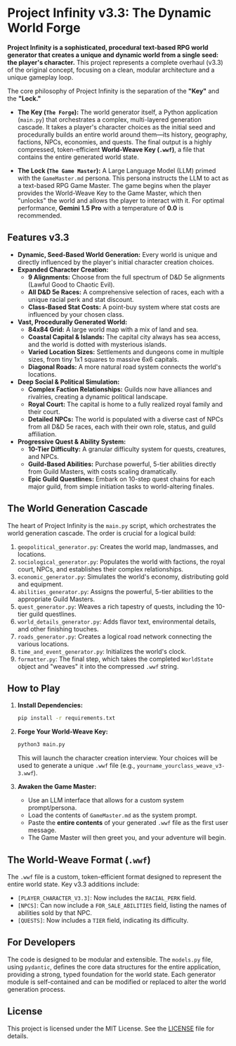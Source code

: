 # Project Infinity v3.3: The Dynamic World Forge

**Project Infinity is a sophisticated, procedural text-based RPG world generator that creates a unique and dynamic world from a single seed: the player's character.** This project represents a complete overhaul (v3.3) of the original concept, focusing on a clean, modular architecture and a unique gameplay loop.

The core philosophy of Project Infinity is the separation of the **"Key"** and the **"Lock."**

*   **The Key (`The Forge`):** The world generator itself, a Python application (`main.py`) that orchestrates a complex, multi-layered generation cascade. It takes a player's character choices as the initial seed and procedurally builds an entire world around them—its history, geography, factions, NPCs, economies, and quests. The final output is a highly compressed, token-efficient **World-Weave Key (`.wwf`)**, a file that contains the entire generated world state.

*   **The Lock (`The Game Master`):** A Large Language Model (LLM) primed with the `GameMaster.md` persona. This persona instructs the LLM to act as a text-based RPG Game Master. The game begins when the player provides the World-Weave Key to the Game Master, which then "unlocks" the world and allows the player to interact with it. For optimal performance, **Gemini 1.5 Pro** with a temperature of **0.0** is recommended.

## Features v3.3

*   **Dynamic, Seed-Based World Generation:** Every world is unique and directly influenced by the player's initial character creation choices.
*   **Expanded Character Creation:**
    *   **9 Alignments:** Choose from the full spectrum of D&D 5e alignments (Lawful Good to Chaotic Evil).
    *   **All D&D 5e Races:** A comprehensive selection of races, each with a unique racial perk and stat discount.
    *   **Class-Based Stat Costs:** A point-buy system where stat costs are influenced by your chosen class.
*   **Vast, Procedurally Generated World:**
    *   **84x84 Grid:** A large world map with a mix of land and sea.
    *   **Coastal Capital & Islands:** The capital city always has sea access, and the world is dotted with mysterious islands.
    *   **Varied Location Sizes:** Settlements and dungeons come in multiple sizes, from tiny 1x1 squares to massive 6x6 capitals.
    *   **Diagonal Roads:** A more natural road system connects the world's locations.
*   **Deep Social & Political Simulation:**
    *   **Complex Faction Relationships:** Guilds now have alliances and rivalries, creating a dynamic political landscape.
    *   **Royal Court:** The capital is home to a fully realized royal family and their court.
    *   **Detailed NPCs:** The world is populated with a diverse cast of NPCs from all D&D 5e races, each with their own role, status, and guild affiliation.
*   **Progressive Quest & Ability System:**
    *   **10-Tier Difficulty:** A granular difficulty system for quests, creatures, and NPCs.
    *   **Guild-Based Abilities:** Purchase powerful, 5-tier abilities directly from Guild Masters, with costs scaling dramatically.
    *   **Epic Guild Questlines:** Embark on 10-step quest chains for each major guild, from simple initiation tasks to world-altering finales.

## The World Generation Cascade

The heart of Project Infinity is the `main.py` script, which orchestrates the world generation cascade. The order is crucial for a logical build:

1.  `geopolitical_generator.py`: Creates the world map, landmasses, and locations.
2.  `sociological_generator.py`: Populates the world with factions, the royal court, NPCs, and establishes their complex relationships.
3.  `economic_generator.py`: Simulates the world's economy, distributing gold and equipment.
4.  `abilities_generator.py`: Assigns the powerful, 5-tier abilities to the appropriate Guild Masters.
5.  `quest_generator.py`: Weaves a rich tapestry of quests, including the 10-tier guild questlines.
6.  `world_details_generator.py`: Adds flavor text, environmental details, and other finishing touches.
7.  `roads_generator.py`: Creates a logical road network connecting the various locations.
8.  `time_and_event_generator.py`: Initializes the world's clock.
9.  `formatter.py`: The final step, which takes the completed `WorldState` object and "weaves" it into the compressed `.wwf` string.

## How to Play

1.  **Install Dependencies:**
    ```bash
    pip install -r requirements.txt
    ```

2.  **Forge Your World-Weave Key:**
    ```bash
    python3 main.py
    ```
    This will launch the character creation interview. Your choices will be used to generate a unique `.wwf` file (e.g., `yourname_yourclass_weave_v3-3.wwf`).

3.  **Awaken the Game Master:**
    *   Use an LLM interface that allows for a custom system prompt/persona.
    *   Load the contents of `GameMaster.md` as the system prompt.
    *   Paste the **entire contents** of your generated `.wwf` file as the first user message.
    *   The Game Master will then greet you, and your adventure will begin.

## The World-Weave Format (`.wwf`)

The `.wwf` file is a custom, token-efficient format designed to represent the entire world state. Key v3.3 additions include:

*   `[PLAYER_CHARACTER_V3.3]`: Now includes the `RACIAL_PERK` field.
*   `[NPCS]`: Can now include a `FOR_SALE_ABILITIES` field, listing the names of abilities sold by that NPC.
*   `[QUESTS]`: Now includes a `TIER` field, indicating its difficulty.

## For Developers

The code is designed to be modular and extensible. The `models.py` file, using `pydantic`, defines the core data structures for the entire application, providing a strong, typed foundation for the world state. Each generator module is self-contained and can be modified or replaced to alter the world generation process.

## License

This project is licensed under the MIT License. See the [LICENSE](LICENSE) file for details.
